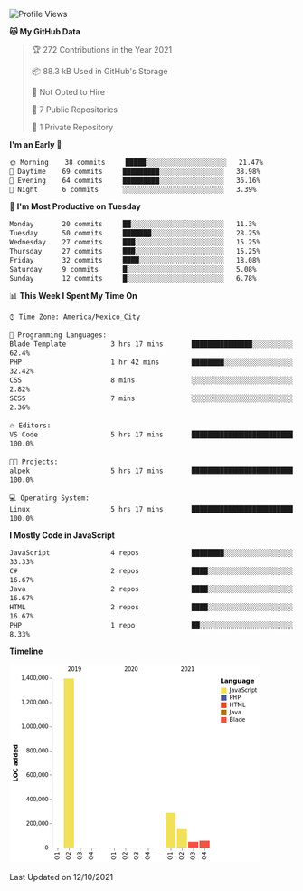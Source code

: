 <!--START_SECTION:waka-->
![Profile Views](http://img.shields.io/badge/Profile%20Views-0-blue)

**🐱 My GitHub Data** 

> 🏆 272 Contributions in the Year 2021
 > 
> 📦 88.3 kB Used in GitHub's Storage 
 > 
> 🚫 Not Opted to Hire
 > 
> 📜 7 Public Repositories 
 > 
> 🔑 1 Private Repository 
 > 
**I'm an Early 🐤** 

```text
🌞 Morning    38 commits     █████░░░░░░░░░░░░░░░░░░░░   21.47% 
🌆 Daytime    69 commits     █████████░░░░░░░░░░░░░░░░   38.98% 
🌃 Evening    64 commits     █████████░░░░░░░░░░░░░░░░   36.16% 
🌙 Night      6 commits      ░░░░░░░░░░░░░░░░░░░░░░░░░   3.39%

```
📅 **I'm Most Productive on Tuesday** 

```text
Monday       20 commits     ██░░░░░░░░░░░░░░░░░░░░░░░   11.3% 
Tuesday      50 commits     ███████░░░░░░░░░░░░░░░░░░   28.25% 
Wednesday    27 commits     ███░░░░░░░░░░░░░░░░░░░░░░   15.25% 
Thursday     27 commits     ███░░░░░░░░░░░░░░░░░░░░░░   15.25% 
Friday       32 commits     ████░░░░░░░░░░░░░░░░░░░░░   18.08% 
Saturday     9 commits      █░░░░░░░░░░░░░░░░░░░░░░░░   5.08% 
Sunday       12 commits     █░░░░░░░░░░░░░░░░░░░░░░░░   6.78%

```


📊 **This Week I Spent My Time On** 

```text
⌚︎ Time Zone: America/Mexico_City

💬 Programming Languages: 
Blade Template           3 hrs 17 mins       ███████████████░░░░░░░░░░   62.4% 
PHP                      1 hr 42 mins        ████████░░░░░░░░░░░░░░░░░   32.42% 
CSS                      8 mins              ░░░░░░░░░░░░░░░░░░░░░░░░░   2.82% 
SCSS                     7 mins              ░░░░░░░░░░░░░░░░░░░░░░░░░   2.36%

🔥 Editors: 
VS Code                  5 hrs 17 mins       █████████████████████████   100.0%

🐱‍💻 Projects: 
alpek                    5 hrs 17 mins       █████████████████████████   100.0%

💻 Operating System: 
Linux                    5 hrs 17 mins       █████████████████████████   100.0%

```

**I Mostly Code in JavaScript** 

```text
JavaScript               4 repos             ████████░░░░░░░░░░░░░░░░░   33.33% 
C#                       2 repos             ████░░░░░░░░░░░░░░░░░░░░░   16.67% 
Java                     2 repos             ████░░░░░░░░░░░░░░░░░░░░░   16.67% 
HTML                     2 repos             ████░░░░░░░░░░░░░░░░░░░░░   16.67% 
PHP                      1 repo              ██░░░░░░░░░░░░░░░░░░░░░░░   8.33%

```


**Timeline**

![Chart not found](https://raw.githubusercontent.com/JorgeGinez/JorgeGinez/main/charts/bar_graph.png) 


 Last Updated on 12/10/2021
<!--END_SECTION:waka-->
